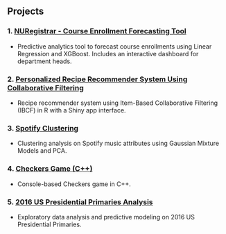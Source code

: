 ## Projects

### 1. [NURegistrar - Course Enrollment Forecasting Tool](https://github.com/mrbt03/NURegistrar)  
- Predictive analytics tool to forecast course enrollments using Linear Regression and XGBoost. Includes an interactive dashboard for department heads.

### 2. [Personalized Recipe Recommender System Using Collaborative Filtering](https://github.com/mrbt03/Personalized-Recipe-Recommender-System-Using-Collaborative-Filtering)  
- Recipe recommender system using Item-Based Collaborative Filtering (IBCF) in R with a Shiny app interface.

### 3. [Spotify Clustering](https://github.com/mrbt03/Spotify-Clustering)  
- Clustering analysis on Spotify music attributes using Gaussian Mixture Models and PCA.

### 4. [Checkers Game (C++)](https://github.com/mrbt03/Checkers)  
- Console-based Checkers game in C++.

### 5. [2016 US Presidential Primaries Analysis](https://github.com/mrbt03/2016-US-Presidential-Primaries-Analysis)  
- Exploratory data analysis and predictive modeling on 2016 US Presidential Primaries.

